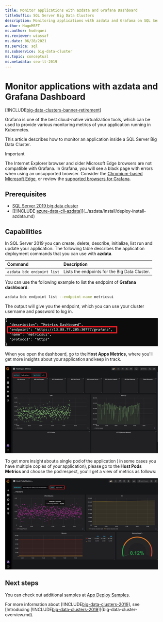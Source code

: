 ```yaml
---
title: Monitor applications with azdata and Grafana Dashboard
titleSuffix: SQL Server Big Data Clusters
description: Monitoring applications with azdata and Grafana on SQL Server 2019 big data cluster.
author: HugoMSFT
ms.author: hudequei
ms.reviewer: wiassaf
ms.date: 06/28/2021
ms.service: sql
ms.subservice: big-data-cluster
ms.topic: conceptual
ms.metadata: seo-lt-2019
---
```


# Monitor applications with azdata and Grafana Dashboard

[!INCLUDE[big-data-clusters-banner-retirement](../includes/bdc-banner-retirement.md)]

Grafana is one of the best cloud-native virtualization tools, which can be used to provide various monitoring metrics of your application running in Kubernetes.  

This article describes how to monitor an application inside a SQL Server Big Data Cluster.

> [!IMPORTANT]
> The Internet Explorer browser and older Microsoft Edge browsers are not compatible with Grafana. In Grafana, you will see a black page with errors when using an unsupported browser. Consider the [Chromium-based Microsoft Edge](https://microsoftedgewelcome.microsoft.com/), or review the [supported browsers for Grafana](https://grafana.com/docs/grafana/latest/installation/requirements/#supported-web-browsers).

## Prerequisites

- [SQL Server 2019 big data cluster](deployment-guidance.md)
- [[!INCLUDE [azure-data-cli-azdata](../includes/azure-data-cli-azdata.md)]](../azdata/install/deploy-install-azdata.md)

## Capabilities

In SQL Server 2019 you can create, delete, describe, initialize, list run and update your application. The following table describes the application deployment commands that you can use with **azdata**.

|Command |Description |
|:---|:---|
|`azdata bdc endpoint list` | Lists the endpoints for the Big Data Cluster. |


You can use the following example to list the endpoint of **Grafana dashboard**:

```bash
azdata bdc endpoint list --endpoint-name metricsui 
```

The output will give you the endpoint, which you can use your cluster username and password to log in. 

![Grafana Dashboard](media/big-data-cluster-monitor-apps/grafana-dashboard-endpoint.png)


When you open the dashboard, go to the **Host Apps Metrics**, where you'll get more insights about your application and keep in track.  

![Host apps metrics](media/big-data-cluster-monitor-apps/host-apps-metrics.png)


To get more insight about a single pod of the application ( in some cases you have multiple copies of your application), please go to the **Host Pods Metrics** and choose the pod respect, you'll get a view of metrics as follows:  

![Host pods metrics](media/big-data-cluster-monitor-apps/host-pods-metrics.png) 


## Next steps

You can check out additional samples at [App Deploy Samples](https://aka.ms/sql-app-deploy).

For more information about [!INCLUDE[big-data-clusters-2019](../includes/ssbigdataclusters-ss-nover.md)], see [Introducing [!INCLUDE[big-data-clusters-2019](../includes/ssbigdataclusters-ver15.md)]](big-data-cluster-overview.md).